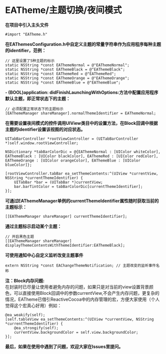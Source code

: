 # EATheme/主题切换/夜间模式
**在项目中引入主头文件**

	#import "EATheme.h"
**在EAThemesConfiguration.h中自定义主题的常量字符串作为应用程序每种主题的identifier，范例：**

	// 这里设置了5种主题的标示
    static NSString *const EAThemeNormal = @"EAThemeNormal";
	static NSString *const EAThemeBlack = @"EAThemeBlack";
	static NSString *const EAThemeRed = @"EAThemeRed";
	static NSString *const EAThemeOrange = @"EAThemeOrange";
	static NSString *const EAThemeBlue = @"EAThemeBlue";
    
**- (BOOL)application: didFinishLaunchingWithOptions:方法中配置应用程序默认主题，即正常状态下的主题：**

	// 必须配置正常状态下的主题标示
    [EAThemeManager shareManager].normalThemeIdentifier = EAThemeNormal;
    
**在需要设置夜间模式的控件调用UIView类目中的设置方法，在Block回调中根据主题的identifier设置该视图的对应状态。**

	UITabBarController *rootViewController = (UITabBarController *)self.window.rootViewController;
    
    NSDictionary *tabBarColorDic = @{EAThemeNormal : [UIColor whiteColor], EAThemeBlack : [UIColor blackColor], EAThemeRed : [UIColor redColor], EAThemeOrange : [UIColor orangeColor], EAThemeBlue : [UIColor blueColor]};
    
    [rootViewController.tabBar ea_setThemeContents:^(UIView *currentView, NSString *currentThemeIdentifier) {
        UITabBar *bar = (UITabBar *)currentView;
        bar.barTintColor = tabBarColorDic[currentThemeIdentifier];
    }];

    
**可通过EAThemeManager单例的currentThemeIdentifier属性随时获取当前的主题标示：**

	[[EAThemeManager shareManager] currentThemeIdentifier];

**通过主题标示启动某个主题：**

	// 开启黑色主题
	[[EAThemeManager shareManager] displayThemeContentsWithThemeIdentifier:EAThemeBlack]; 
	
**可使用通知中心自定义监听改变主题事件**

	extern NSString *const EAChangeThemeNotification; // 主题改变的监听事件名称
	
**注：Block内存问题:**   
在封装时已尽量让使用者避免内存的问题，如果只是对当前的view设置背景颜色，可以直接使用Block回调中的参数currentView,不会产生内存问题，更复杂的情况，EATheme已借引ReactiveCocoa中的内存管理的宏，方便大家使用（个人觉得这个宏真心好用）例如：
	
	@ea_weakify(self);
    [self.tableView ea_setThemeContents:^(UIView *currentView, NSString *currentThemeIdentifier) {
        @ea_strongify(self);
        currentView.backgroundColor = self.view.backgroundColor;
    }];
**最后，如果在使用中遇到了问题，欢迎大家在Issues里提问。**